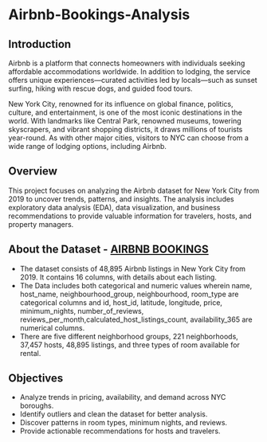 # Airbnb-Bookings-Analysis

## Introduction
Airbnb is a platform that connects homeowners with individuals seeking affordable accommodations worldwide. In addition to lodging, the service offers unique experiences—curated activities led by locals—such as sunset surfing, hiking with rescue dogs, and guided food tours.

New York City, renowned for its influence on global finance, politics, culture, and entertainment, is one of the most iconic destinations in the world. With landmarks like Central Park, renowned museums, towering skyscrapers, and vibrant shopping districts, it draws millions of tourists year-round. As with other major cities, visitors to NYC can choose from a wide range of lodging options, including Airbnb.

## Overview
This project focuses on analyzing the Airbnb dataset for New York City from 2019 to uncover trends, patterns, and insights. The analysis includes exploratory data analysis (EDA), data visualization, and business recommendations to provide valuable information for travelers, hosts, and property managers.

## About the Dataset - [AIRBNB BOOKINGS](https://drive.google.com/file/d/1RQ1Cqk0BdknEbA55CUaNNXTwuM_iZUn2/view?usp=sharing)
- The dataset consists of 48,895 Airbnb listings in New York City from 2019. It contains 16 columns, with details about each listing.
- The Data includes both categorical and numeric values wherein name, host_name, neighbourhood_group, neighbourhood, room_type are categorical columns and id, host_id, latitude, longitude, price, minimum_nights, number_of_reviews, reviews_per_month,calculated_host_listings_count, availability_365 are numerical columns.
- There are five different neighborhood groups, 221 neighborhoods, 37,457 hosts, 48,895 listings, and three types of room available for rental.

## Objectives
- Analyze trends in pricing, availability, and demand across NYC boroughs.
- Identify outliers and clean the dataset for better analysis.
- Discover patterns in room types, minimum nights, and reviews.
- Provide actionable recommendations for hosts and travelers.


